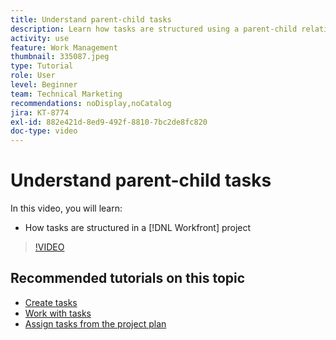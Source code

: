 ```yaml
---
title: Understand parent-child tasks
description: Learn how tasks are structured using a parent-child relationship in a Workfront project.
activity: use
feature: Work Management
thumbnail: 335087.jpeg
type: Tutorial
role: User
level: Beginner
team: Technical Marketing
recommendations: noDisplay,noCatalog
jira: KT-8774
exl-id: 882e421d-8ed9-492f-8810-7bc2de8fc820
doc-type: video
---
```

# Understand parent-child tasks

In this video, you will learn:

* How tasks are structured in a [!DNL Workfront] project

>[!VIDEO](https://video.tv.adobe.com/v/335087/?quality=12&learn=on)

## Recommended tutorials on this topic

* [Create tasks](https://experienceleague.adobe.com/en/docs/workfront-learn/tutorials-workfront/manage-work/tasks/how-to-create-tasks)
* [Work with tasks](https://experienceleague.adobe.com/en/docs/workfront-learn/tutorials-workfront/manage-work/tasks/work-with-tasks)
* [Assign tasks from the project plan](https://experienceleague.adobe.com/en/docs/workfront-learn/tutorials-workfront/manage-work/tasks/assign-tasks-from-the-project-plan)

